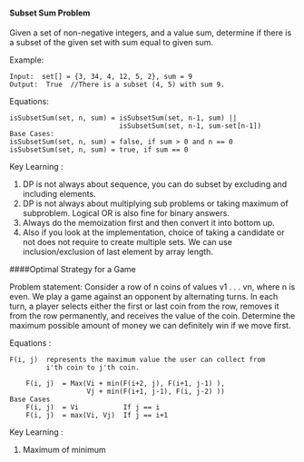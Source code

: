 #### Subset Sum Problem

Given a set of non-negative integers, and a value sum, determine if there is a subset of the given set with sum equal to given sum.

Example:

```
Input:  set[] = {3, 34, 4, 12, 5, 2}, sum = 9
Output:  True  //There is a subset (4, 5) with sum 9.
```

Equations:
```
isSubsetSum(set, n, sum) = isSubsetSum(set, n-1, sum) || 
                           isSubsetSum(set, n-1, sum-set[n-1])
Base Cases:
isSubsetSum(set, n, sum) = false, if sum > 0 and n == 0
isSubsetSum(set, n, sum) = true, if sum == 0 
```

Key Learning : 
1. DP is not always about sequence, you can do subset by excluding and including elements.
2. DP is not always about multiplying sub problems or taking maximum of subproblem. Logical OR is also fine for binary answers. 
3. Always do the memoization first and then convert it into bottom up.
4. Also if you look at the implementation, choice of taking a candidate or not does not require to create multiple sets. We can use inclusion/exclusion of last element by array length.

####Optimal Strategy for a Game

Problem statement: Consider a row of n coins of values v1 . . . vn, where n is even. We play a game against an opponent by alternating turns. In each turn, a player selects either the first or last coin from the row, removes it from the row permanently, and receives the value of the coin. Determine the maximum possible amount of money we can definitely win if we move first.

Equations :

```
F(i, j)  represents the maximum value the user can collect from 
         i'th coin to j'th coin.

    F(i, j)  = Max(Vi + min(F(i+2, j), F(i+1, j-1) ), 
                   Vj + min(F(i+1, j-1), F(i, j-2) )) 
Base Cases
    F(i, j)  = Vi           If j == i
    F(i, j)  = max(Vi, Vj)  If j == i+1
```

Key Learning :
1. Maximum of minimum 



 